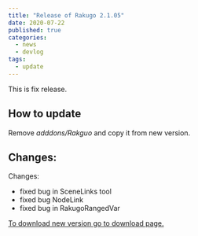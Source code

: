 ```yaml
---
title: "Release of Rakugo 2.1.05"
date: 2020-07-22
published: true
categories:
  - news
  - devlog
tags:
  - update
---
```

This is fix release.

## How to update

Remove _adddons/Rakguo_ and copy it from new version.

## Changes:
Changes:
- fixed bug in SceneLinks tool
- fixed bug NodeLink
- fixed bug in RakugoRangedVar

[To download new version go to download page.](/download/)
